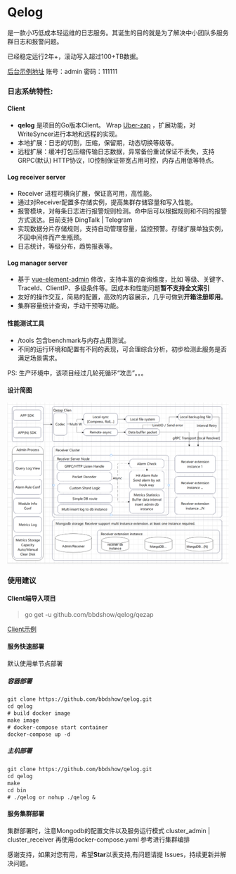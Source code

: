 # Qelog
是一款小巧低成本轻运维的日志服务。其诞生的目的就是为了解决中小团队多服务群日志和报警问题。

已经稳定运行2年+，滚动写入超过100+TB数据。

[后台示例地址](https://ws.bbdshow.top/admin)  账号：admin 密码：111111

### 日志系统特性:

#### Client
- **qelog** 是项目的Go版本Client。 Wrap [Uber-zap](https://github.com/uber-go/zap) ，扩展功能，对WriteSyncer进行本地和远程的实现。
- 本地扩展：日志的切割，压缩，保留期，动态切换等级等。
- 远程扩展：缓冲打包压缩传输日志数据，异常备份重试保证不丢失，支持GRPC(默认) HTTP协议，IO控制保证带宽占用可控，内存占用低等特点。

#### Log receiver server
- Receiver 进程可横向扩展，保证高可用，高性能。
- 通过对Receiver配置多存储实例，提高集群存储容量和写入性能。
- 报警模块，对每条日志进行报警规则检测。命中后可以根据规则和不同的报警方式送达。目前支持 DingTalk | Telegram
- 实现数据分片存储规则，支持自动管理容量，监控预警。存储扩展单独实例，不因中间件而产生瓶颈。
- 日志统计，等级分布，趋势报表等。

#### Log manager server
- 基于 [vue-element-admin](https://github.com/PanJiaChen/vue-element-admin) 修改，支持丰富的查询维度，比如 等级、关键字、TraceId、ClientIP、多级条件等。因成本和性能问题**暂不支持全文索引**
- 友好的操作交互，简易的配置，高效的内容展示，几乎可做到**开箱注册即用**。
- 集群容量统计查询，手动干预等功能。

#### 性能测试工具

- /tools 包含benchmark与内存占用测试。
- 不同的运行环境和配置有不同的表现，可合理综合分析，初步检测此服务是否满足场景需求。

PS: 生产环境中，该项目经过几轮死循环“攻击”。。。

#### 设计简图

![设计简图](./qelog_design.png)

### 使用建议

#### Client端导入项目

> go get -u github.com/bbdshow/qelog/qezap

[Client示例](../qezap/example/main.go)


#### 服务快速部署
默认使用单节点部署
##### 容器部署

```shell
git clone https://github.com/bbdshow/qelog.git
cd qelog
# build docker image
make image
# docker-compose start container
docker-compose up -d
```

##### 主机部署
```shell
git clone https://github.com/bbdshow/qelog.git
cd qelog
make
cd bin
# ./qelog or nohup ./qelog &
```
#### 服务集群部署
集群部署时，注意Mongodb的配置文件以及服务运行模式 cluster_admin | cluster_receiver 再使用docker-compose.yaml 参考进行集群编排

感谢支持，如果对您有用，希望**Star**以表支持,有问题请提 Issues，持续更新并解决问题。

